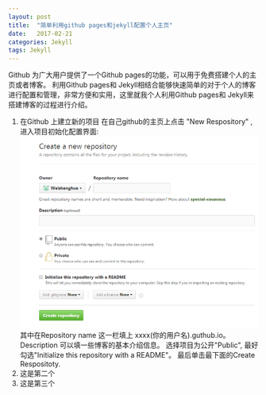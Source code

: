 ```yaml
---
layout: post
title:  "简单利用github pages和jekyll配置个人主页"
date:   2017-02-21
categories: Jekyll
tags: Jekyll
---
```


Github 为广大用户提供了一个Github pages的功能，可以用于免费搭建个人的主页或者博客。 利用Github pages和 Jekyll相结合能够快速简单的对于个人的博客进行配置和管理，非常方便和实用，这里就我个人利用Github pages和 Jekyll来搭建博客的过程进行介绍。

 1. 在Github 上建立新的项目
 在自己github的主页上点击 "New Respository" ,进入项目初始化配置界面:
 ![image01](/assets/img/github_create_respositoty.png)
 其中在Repository name 这一栏填上 xxxx(你的用户名).guthub.io。
 Description 可以填一些博客的基本介绍信息。
 选择项目为公开"Public", 最好勾选"Initialize this repository with a README"。
 最后单击最下面的Create Respositoty.
 1. 这是第二个
 1. 这是第三个

